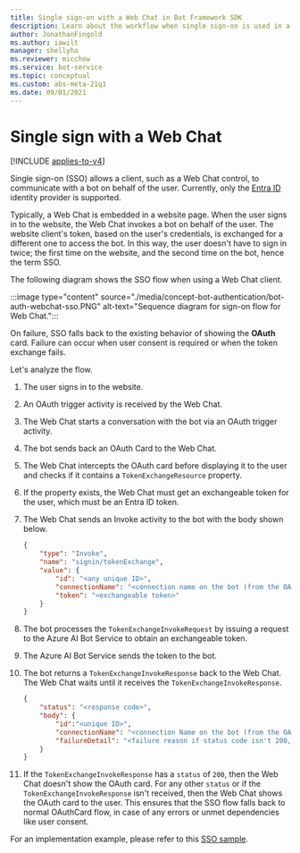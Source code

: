 ```yaml
---
title: Single sign-on with a Web Chat in Bot Framework SDK
description: Learn about the workflow when single sign-on is used in a bot and with a Web Chat client.
author: JonathanFingold
ms.author: iawilt
manager: shellyha
ms.reviewer: micchow
ms.service: bot-service
ms.topic: conceptual
ms.custom: abs-meta-21q1
ms.date: 09/01/2021
---
```


# Single sign with a Web Chat

[!INCLUDE [applies-to-v4](../includes/applies-to-v4-current.md)]

Single sign-on (SSO) allows a client, such as a Web Chat control, to communicate with a bot on behalf of the user. Currently, only the [Entra ID](bot-builder-concept-identity-providers.md#azure-active-directory-identity-provider) identity provider is supported.

Typically, a Web Chat is embedded in a website page. When the user signs in to the website, the Web Chat invokes a bot on behalf of the user. The website client's token, based on the user's credentials, is exchanged for a different one to access the bot. In this way, the user doesn't have to sign in twice; the first time on the website, and the second time on the bot, hence the term SSO.

The following diagram shows the SSO flow when using a Web Chat client.

:::image type="content" source="./media/concept-bot-authentication/bot-auth-webchat-sso.PNG" alt-text="Sequence diagram for sign-on flow for Web Chat.":::

On failure, SSO falls back to the existing behavior of showing the **OAuth** card. Failure can occur when user consent is required or when the token exchange fails.

Let's analyze the flow.

1. The user signs in to the website.
1. An OAuth trigger activity is received by the Web Chat.
1. The Web Chat starts a conversation with the bot via an OAuth trigger activity.
1. The bot sends back an OAuth Card to the Web Chat.
1. The Web Chat intercepts the OAuth card before displaying it to the user and checks if it contains a `TokenExchangeResource` property.
1. If the property exists, the Web Chat must get an exchangeable token for the user, which must be an Entra ID token.
1. The Web Chat sends an Invoke activity to the bot with the body shown below.

    ```json
    {
        "type": "Invoke",
        "name": "signin/tokenExchange",
        "value": {
            "id": "<any unique ID>",
            "connectionName": "<connection name on the bot (from the OAuth Card)>",
            "token": "<exchangeable token>"
        }
    }
    ```

1. The bot processes the `TokenExchangeInvokeRequest` by issuing a request to the Azure AI Bot Service to obtain an exchangeable token.

1. The Azure AI Bot Service sends the token to the bot.

1. The bot returns a `TokenExchangeInvokeResponse` back to the Web Chat. The Web Chat waits until it receives the `TokenExchangeInvokeResponse`.

    ```json
    {
        "status": "<response code>",
        "body": {
            "id":"<unique ID>",
            "connectionName": "<connection Name on the bot (from the OAuth Card)>",
            "failureDetail": "<failure reason if status code isn't 200, null otherwise>"
        }
    }
    ```

1. If the `TokenExchangeInvokeResponse` has a `status` of `200`, then the Web Chat doesn't show the OAuth card. For any other `status` or if the `TokenExchangeInvokeResponse` isn't received, then the Web Chat shows the OAuth card to the user. This ensures that the SSO flow falls back to normal OAuthCard flow, in case of any errors or unmet dependencies like user consent.

For an implementation example, please refer to this [SSO sample](https://github.com/microsoft/BotFramework-WebChat/tree/master/samples/07.advanced-web-chat-apps/e.sso-on-behalf-of-authentication).
